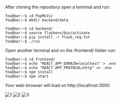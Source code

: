 After cloning the repository open a terminal and run:

```console
foo@bar:~$ cd PopMLViz
foo@bar:~$ mkdir backend/data
```

```console
foo@bar:~$ cd backend/
foo@bar:~$ source flaskenv/bin/activate
foo@bar:~$ pip install -r flask_req.txt
foo@bar:~$ ./run
```

Open another terminal and on the /frontend/ folder run:

```console
foo@bar:~$ cd frontend/
foo@bar:~$ echo "REACT_APP_DOMAIN=localhost" > .env
foo@bar:~$ echo "REACT_APP_PROTOCOL=http" >> .env
foo@bar:~$ npm install
foo@bar:~$ npm start
```

Your web-browser will load on http://localhost:3000

![1](https://github.com/Keivin98/VisualizePlots/blob/main/1.png?raw=true)
![2](https://github.com/Keivin98/VisualizePlots/blob/main/2.png?raw=true)
![3](https://github.com/Keivin98/VisualizePlots/blob/main/3.png?raw=true)
